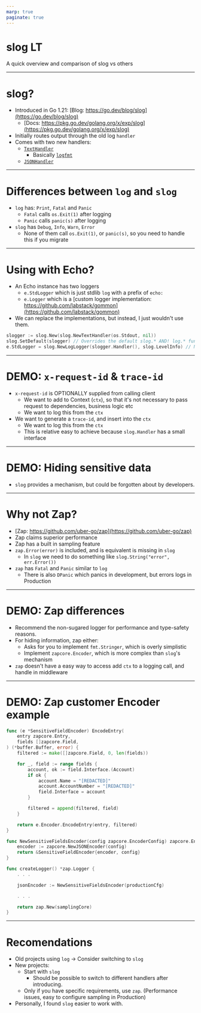 ```yaml
---
marp: true
paginate: true
---
```


# slog LT

A quick overview and comparison of slog vs others

---

# slog?

- Introduced in Go 1.21: [Blog: https://go.dev/blog/slog](https://go.dev/blog/slog)
  - [Docs: https://pkg.go.dev/golang.org/x/exp/slog](https://pkg.go.dev/golang.org/x/exp/slog)
- Initially routes output through the old log `handler`
- Comes with two new handlers:
  - [`TextHandler`](https://pkg.go.dev/golang.org/x/exp/slog#TextHandler)
    - Basically [`logfmt`](https://betterstack.com/community/guides/logging/logfmt/)
  - [`JSONHandler`](https://pkg.go.dev/golang.org/x/exp/slog#JSONHandler)

---

# Differences between `log` and `slog`

- `log` has: `Print`, `Fatal` and `Panic`
  - `Fatal` calls `os.Exit(1)` after logging
  - `Panic` calls `panic(s)` after logging
- `slog` has `Debug`, `Info`, `Warn`, `Error`
  - None of them call `os.Exit(1)`, or `panic(s)`, so you need to handle this if you migrate

---

# Using with Echo?

- An Echo instance has two loggers
  - `e.StdLogger` which is just stdlib `log` with a prefix of `echo:`
  - `e.Logger` which is a [custom logger implementation: https://github.com/labstack/gommon](https://github.com/labstack/gommon)
- We can replace the implementations, but instead, I just wouldn't use them.

```go
slogger := slog.New(slog.NewTextHandler(os.Stdout, nil))
slog.SetDefault(slogger) // Overrides the default slog.* AND! log.* functions to use the same handler above
e.StdLogger = slog.NewLogLogger(slogger.Handler(), slog.LevelInfo) // Now override Echo's `log` logger
```

---

# DEMO: `x-request-id` & `trace-id`

- `x-request-id` is OPTIONALLY supplied from calling client
  - We want to add to Context (`ctx`), so that it's not necessary to pass request to dependencies, business logic etc
  - We want to log this from the `ctx`
- We want to generate a `trace-id`, and insert into the `ctx`
  - We want to log this from the `ctx`
  - This is relative easy to achieve because `slog.Handler` has a small interface

---

# DEMO: Hiding sensitive data

- `slog` provides a mechanism, but could be forgotten about by developers.

---

# Why not Zap?

- [Zap: https://github.com/uber-go/zap](https://github.com/uber-go/zap)
- Zap claims superior performance
- Zap has a built in sampling feature
- `zap.Error(error)` is included, and is equivalent is missing in `slog`
  - In `slog` we need to do something like `slog.String("error", err.Error())`
- `zap` has `Fatal` and `Panic` similar to `log`
  - There is also `DPanic` which panics in development, but errors logs in Production

---

# DEMO: Zap differences

- Recommend the non-sugared logger for performance and type-safety reasons.
- For hiding information, zap either:
  - Asks for you to implement `fmt.Stringer`, which is overly simplistic
  - Implement `zapcore.Encoder`, which is more complex than `slog`'s mechanism
- `zap` doesn't have a easy way to access add `ctx` to a logging call, and handle in middleware

---

# DEMO: Zap customer Encoder example

```go
func (e *SensitiveFieldEncoder) EncodeEntry(
    entry zapcore.Entry,
    fields []zapcore.Field,
) (*buffer.Buffer, error) {
    filtered := make([]zapcore.Field, 0, len(fields))

    for _, field := range fields {
        account, ok := field.Interface.(Account)
        if ok {
            account.Name = "[REDACTED]"
            account.AccountNumber = "[REDACTED]"
            field.Interface = account
        }

        filtered = append(filtered, field)
    }

    return e.Encoder.EncodeEntry(entry, filtered)
}

func NewSensitiveFieldsEncoder(config zapcore.EncoderConfig) zapcore.Encoder {
    encoder := zapcore.NewJSONEncoder(config)
    return &SensitiveFieldEncoder{encoder, config}
}

func createLogger() *zap.Logger {
    . . .

    jsonEncoder := NewSensitiveFieldsEncoder(productionCfg)

    . . .

    return zap.New(samplingCore)
}
```

---

# Recomendations

- Old projects using `log` -> Consider switching to `slog`
- New projects:
  - Start with `slog`
    - Should be possible to switch to different handlers after introducing.
  - Only if you have specific requirements, use `zap`. (Performance issues, easy to configure sampling in Production)
- Personally, I found `slog` easier to work with.
